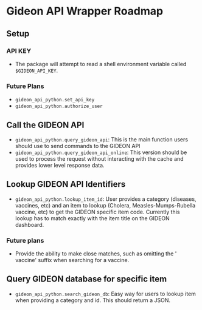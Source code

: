 # Gideon API Wrapper Roadmap
## Setup
### API KEY
* The package will attempt to read a shell environment variable called `$GIDEON_API_KEY`.
### Future Plans
* `gideon_api_python.set_api_key`
* `gideon_api_python.authorize_user`

## Call the GIDEON API
* `gideon_api_python.query_gideon_api`: This is the main function users should use to send commands to the GIDEON API
* `gideon_api_python.query_gideon_api_online`: This version should be used to process the request without interacting with the cache and provides lower level response data.

## Lookup GIDEON API Identifiers
* `gideon_api_python.lookup_item_id`: User provides a category (diseases, vaccines, etc) and an item to lookup (Cholera, Measles-Mumps-Rubella vaccine, etc) to get the GIDEON specific item code.
Currently this lookup has to match exactly with the item title on the GIDEON dashboard.
### Future plans
* Provide the ability to make close matches, such as omitting the ' vaccine' suffix when searching for a vaccine.

## Query GIDEON database for specific item
* `gideon_api_python.search_gideon_db`: Easy way for users to lookup item when providing a category and id. This should return a JSON.